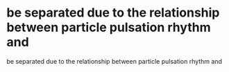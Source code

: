 # be separated due to the relationship between particle pulsation rhythm and

be separated due to the relationship between particle pulsation rhythm and